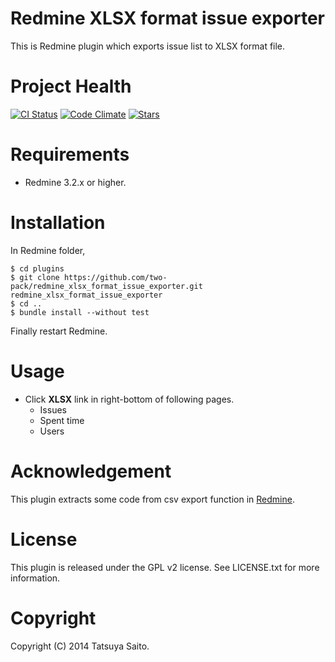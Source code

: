 Redmine XLSX format issue exporter
==================================

This is Redmine plugin which exports issue list to XLSX format file.


Project Health
==============
[![CI Status](https://github.com/two-pack/redmine_xlsx_format_issue_exporter/workflows/CI/badge.svg)](https://github.com/two-pack/redmine_xlsx_format_issue_exporter/actions) [![Code Climate](https://codeclimate.com/github/two-pack/redmine_xlsx_format_issue_exporter.png)](https://codeclimate.com/github/two-pack/redmine_xlsx_format_issue_exporter) [![Stars](https://img.shields.io/redmine/plugin/stars/redmine_xlsx_format_issue_exporter.svg)](https://www.redmine.org/plugins/redmine_xlsx_format_issue_exporter)

Requirements
============

* Redmine 3.2.x or higher.

Installation
============

In Redmine folder,
```
$ cd plugins
$ git clone https://github.com/two-pack/redmine_xlsx_format_issue_exporter.git redmine_xlsx_format_issue_exporter
$ cd ..
$ bundle install --without test
```
Finally restart Redmine.

Usage
=====
* Click **XLSX** link in right-bottom of following pages.
  * Issues
  * Spent time
  * Users

Acknowledgement
===============

This plugin extracts some code from csv export function in [Redmine](http://www.redmine.org/).

License
=========

This plugin is released under the GPL v2 license. See LICENSE.txt for more information.

Copyright
=========

Copyright (C) 2014 Tatsuya Saito.
